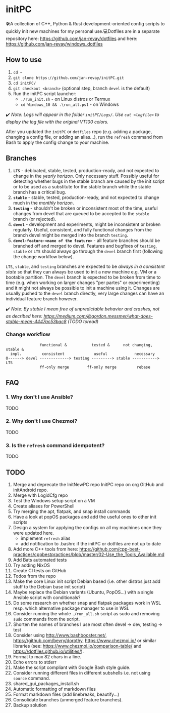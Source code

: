# initPC

🛠A collection of C++, Python & Rust development-oriented config scripts to quickly init new machines for my personal use.💻Dotfiles are in a separate repository here: <https://github.com/jan-revay/dotfiles> and here: <https://github.com/jan-revay/windows_dotfiles>

## How to use

1. `cd ~`
2. `git clone https://github.com/jan-revay/initPC.git`
3. `cd initPC/`
4. `git checkout <branch>` (optional step, branch `devel` is the default)
5. Run the initPC script launcher:
    * `./run_init.sh` - on Linux distros or Termux
    * `cd Windows_10 && .\run_all.ps1` - on Windows

✔️ *Note: Logs will appear in the folder `initPC/Logs/`. Use `cat <logfile>` to display the log file with the original VT100 colors.*

After you updated the `initPC` or `dotfiles` repo (e.g. adding a package, changing a config file, or adding an alias...), run the `refresh` command from Bash to apply the config change to your machine.

## Branches

1. **`LTS`** - debloated, stable, tested, production-ready, and not expected to change in the _yearly horizon_. Only necessary stuff. Possibly useful for detecting whether bugs in the stable branch are caused by the init script or to be used as a substitute for the stable branch while the stable branch has a critical bug.
2. **`stable`** - stable, tested, production-ready, and not expected to change much in the _monthly horizon_.
3. **`testing`** - shouldn't be broken or inconsistent most of the time, useful changes from devel that are queued to be accepted to the `stable` branch (or rejected).
4. **`devel`** - development and experiments, might be inconsistent or broken regularly. Useful, consistent, and fully functional changes from the branch devel might be merged into the branch `testing`.
5. **`devel-feature-<name of the feature>`** - all feature branches should be branched off and merged to devel. Features and bugfixes of `testing`, `stable` or `LTS` should always go through the `devel` branch first (following the change workflow below).

`LTS`, `stable`, and `testing` branches are expected to be _always in a consistent state_ so that they can always be used to init a new machine e.g. VM or a bootable partition. The `devel` branch is expected to be broken from time to time (e.g. when working on larger changes "per partes" or experimenting) and it might not always be possible to init a machine using it. Changes are usually pushed to the `devel` branch directly, very large changes can have an individual feature branch however.

✔️ *Note: By stable I mean free of unpredictable behavior and crashes, not as decribed here: https://medium.com/@gordon.messmer/what-does-stable-mean-4447ac53bac8 (TODO toread)*

### Change workflow

```text
               functional &           tested &      not changing, stable &
  impl.         consistent             useful            necessary
O------> devel -------------> testing ---------> stable -----------> LTS
               ff-only merge        ff-only merge         rebase
```

## FAQ

### 1. Why don't I use Ansible?

TODO

### 2. Why don't I use Chezmoi?

TODO

### 3. Is the `refresh` command idempotent?

TODO

## TODO

1. Merge and deprecate the InitNewPC repo InitPC repo on org GitHub and initAndroid repo.
2. Merge with LogidCfg repo
3. Test the Windows setup script on a VM
4. Create aliases for PowerShell
5. Try merging the apt, flatpak, and snap install commands
6. Have a look at popOS packages and add the useful ones to other init scripts
7. Design a system for applying the configs on all my machines once they
   were updated here.
   - implement `refresh` alias
   - add notification to .bashrc if the initPC or dotfiles are not up to date
9. Add more C++ tools from here: <https://github.com/cpp-best-practices/cppbestpractices/blob/master/02-Use_the_Tools_Available.md>
10. Add Bats automated tests
11. Try adding NixOS
12. Create CI tests on GitHub
13. Todos from the repo
14. Make the core Linux init script Debian based (i.e. other distros just add stuff to the Debian base init script)
15. Maybe replace the Debian variants (Ubuntu, PopOS...) with a single Ansible script with conditionals?
16. Do some research on whether snap and flatpak packages work in WSL resp. which alternative package manager to use in WSL
17. Consider running the whole `./run_all.sh` script as sudo and removing `sudo` commands from the script.
18. Shorten the names of branches I use most often devel -> dev, testing -> test
19. Consider using <http://www.bashbooster.net/>, <https://github.com/bevry/dorothy>, <https://www.chezmoi.io/> or similar libraries (see: <https://www.chezmoi.io/comparison-table/> and <https://dotfiles.github.io/utilities/>).
20. Format to max 82 chars in a line.
21. Echo errors to stderr
22. Make the script compliant with Google Bash style guide.
23. Consider running different files in different subshells i.e. not using `source` command.
24. shared_gui_packages_install.sh
25. Automatic formatting of markdown files
26. Format markdown files (add linebreaks, beautify...)
27. Consolidate branches (unmerged feature branches).
28. Backup solution

